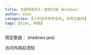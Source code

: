 ```yaml
---
title: 互联网系列3：使用代理（Windows）
author: dimo
categories: [八中技术参考系列, 世界互联网]
tags: [dimo, 网络]
---
```




预定歌曲： shadows janji

访问外网前须知
